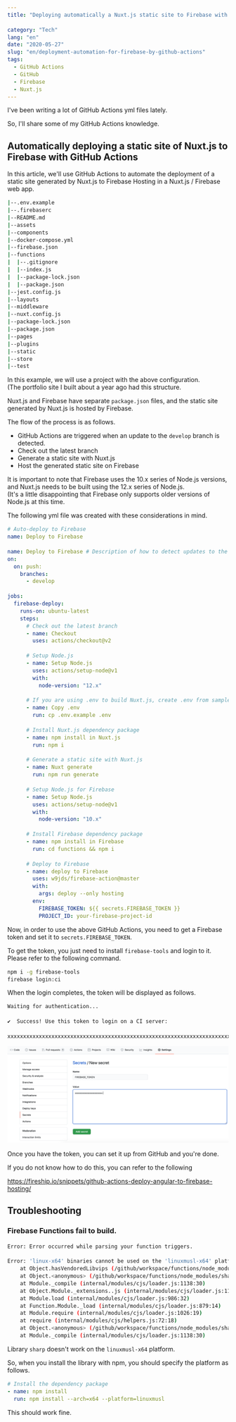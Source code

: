```yaml
---
title: "Deploying automatically a Nuxt.js static site to Firebase with GitHub Actions"

category: "Tech"
lang: "en"
date: "2020-05-27"
slug: "en/deployment-automation-for-firebase-by-github-actions"
tags:
  - GitHub Actions
  - GitHub
  - Firebase
  - Nuxt.js
---
```


I've been writing a lot of GitHub Actions yml files lately.

So, I'll share some of my GitHub Actions knowledge.

## Automatically deploying a static site of Nuxt.js to Firebase with GitHub Actions

In this article, we'll use GitHub Actions to automate the deployment of a static site generated by Nuxt.js to Firebase Hosting in a Nuxt.js / Firebase web app.

```bash
|--.env.example
|--.firebaserc
|--README.md
|--assets
|--components
|--docker-compose.yml
|--firebase.json
|--functions
|  |--.gitignore
|  |--index.js
|  |--package-lock.json
|  |--package.json
|--jest.config.js
|--layouts
|--middleware
|--nuxt.config.js
|--package-lock.json
|--package.json
|--pages
|--plugins
|--static
|--store
|--test
```

In this example, we will use a project with the above configuration.  
(The portfolio site I built about a year ago had this structure.

Nuxt.js and Firebase have separate `package.json` files, and the static site generated by Nuxt.js is hosted by Firebase.

The flow of the process is as follows.

- GitHub Actions are triggered when an update to the `develop` branch is detected.
- Check out the latest branch
- Generate a static site with Nuxt.js
- Host the generated static site on Firebase

It is important to note that Firebase uses the 10.x series of Node.js versions, and Nuxt.js needs to be built using the 12.x series of Node.js.  
(It's a little disappointing that Firebase only supports older versions of Node.js at this time.

The following yml file was created with these considerations in mind.

```yml
# Auto-deploy to Firebase
name: Deploy to Firebase

name: Deploy to Firebase # Description of how to detect updates to the develop branch and run
on:
  on: push:
    branches:
      - develop

jobs:
  firebase-deploy:
    runs-on: ubuntu-latest
    steps:
      # Check out the latest branch
      - name: Checkout
        uses: actions/checkout@v2

      # Setup Node.js
      - name: Setup Node.js
        uses: actions/setup-node@v1
        with:
          node-version: "12.x"

      # If you are using .env to build Nuxt.js, create .env from samples
      - name: Copy .env
        run: cp .env.example .env

      # Install Nuxt.js dependency package
      - name: npm install in Nuxt.js
        run: npm i

      # Generate a static site with Nuxt.js
      - name: Nuxt generate
        run: npm run generate

      # Setup Node.js for Firebase
      - name: Setup Node.js
        uses: actions/setup-node@v1
        with:
          node-version: "10.x"

      # Install Firebase dependency package
      - name: npm install in Firebase
        run: cd functions && npm i

      # Deploy to Firebase
      - name: deploy to Firebase
        uses: w9jds/firebase-action@master
        with:
          args: deploy --only hosting
        env:
          FIREBASE_TOKEN: ${{ secrets.FIREBASE_TOKEN }}
          PROJECT_ID: your-firebase-project-id
```

Now, in order to use the above GitHub Actions, you need to get a Firebase token and set it to `secrets.FIREBASE_TOKEN`.

To get the token, you just need to install `firebase-tools` and login to it.
Please refer to the following command.

```bash
npm i -g firebase-tools
firebase login:ci
```

When the login completes, the token will be displayed as follows.

```bash
Waiting for authentication...

✔  Success! Use this token to login on a CI server:

xxxxxxxxxxxxxxxxxxxxxxxxxxxxxxxxxxxxxxxxxxxxxxxxxxxxxxxxxxxxxxxxxxxxxxxxxxxxxxxxxxxxxxxxxxxxxxxxxxxxxxx
```

![GitHub Sercret](./github-sercret.png)

Once you have the token, you can set it up from GitHub and you're done.

If you do not know how to do this, you can refer to the following

https://fireship.io/snippets/github-actions-deploy-angular-to-firebase-hosting/

## Troubleshooting

### Firebase Functions fail to build.

```bash
Error: Error occurred while parsing your function triggers.

Error: 'linux-x64' binaries cannot be used on the 'linuxmusl-x64' platform. Please remove the 'node_modules/sharp' directory and run 'npm install' on the 'linuxmusl-x64' platform.
    at Object.hasVendoredLibvips (/github/workspace/functions/node_modules/sharp/lib/libvips.js:68:13)
    at Object.<anonymous> (/github/workspace/functions/node_modules/sharp/lib/constructor.js:7:22)
    at Module._compile (internal/modules/cjs/loader.js:1138:30)
    at Object.Module._extensions..js (internal/modules/cjs/loader.js:1158:10)
    at Module.load (internal/modules/cjs/loader.js:986:32)
    at Function.Module._load (internal/modules/cjs/loader.js:879:14)
    at Module.require (internal/modules/cjs/loader.js:1026:19)
    at require (internal/modules/cjs/helpers.js:72:18)
    at Object.<anonymous> (/github/workspace/functions/node_modules/sharp/lib/index.js:3:15)
    at Module._compile (internal/modules/cjs/loader.js:1138:30)
```

Library `sharp` doesn't work on the `linuxmusl-x64` platform.

So, when you install the library with npm, you should specify the platform as follows.

```yml
# Install the dependency package
- name: npm install
  run: npm install --arch=x64 --platform=linuxmusl
```

This should work fine.
